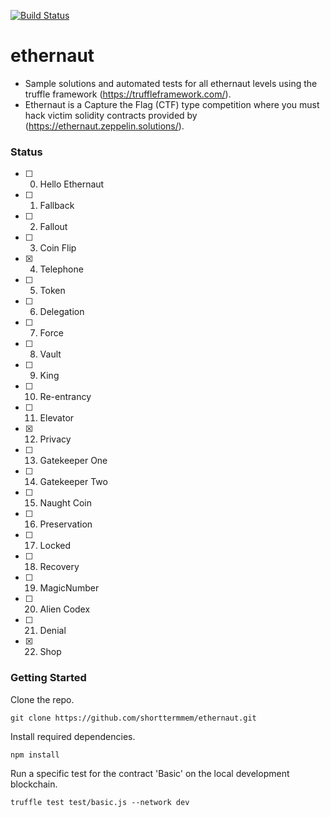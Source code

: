 [![Build Status](https://travis-ci.org/shorttermmem/ethernaut.svg?branch=master)](https://travis-ci.org/shorttermmem/ethernaut)

# ethernaut
- Sample solutions and automated tests for all ethernaut levels using the truffle framework (https://truffleframework.com/). 
- Ethernaut is a Capture the Flag (CTF) type competition where you must hack victim solidity contracts provided by (https://ethernaut.zeppelin.solutions/).
### Status
- [ ] 0. Hello Ethernaut
- [ ] 1. Fallback
- [ ] 2. Fallout
- [ ] 3. Coin Flip
- [x] 4. Telephone
- [ ] 5. Token
- [ ] 6. Delegation
- [ ] 7. Force
- [ ] 8. Vault
- [ ] 9. King
- [ ] 10. Re-entrancy
- [ ] 11. Elevator
- [x] 12. Privacy
- [ ] 13. Gatekeeper One
- [ ] 14. Gatekeeper Two
- [ ] 15. Naught Coin
- [ ] 16. Preservation
- [ ] 17. Locked
- [ ] 18. Recovery
- [ ] 19. MagicNumber
- [ ] 20. Alien Codex
- [ ] 21. Denial
- [x] 22. Shop

### Getting Started
Clone the repo.

`git clone https://github.com/shorttermmem/ethernaut.git`

Install required dependencies.

`npm install`

Run a specific test for the contract 'Basic' on the local development blockchain.

`truffle test test/basic.js --network dev`
